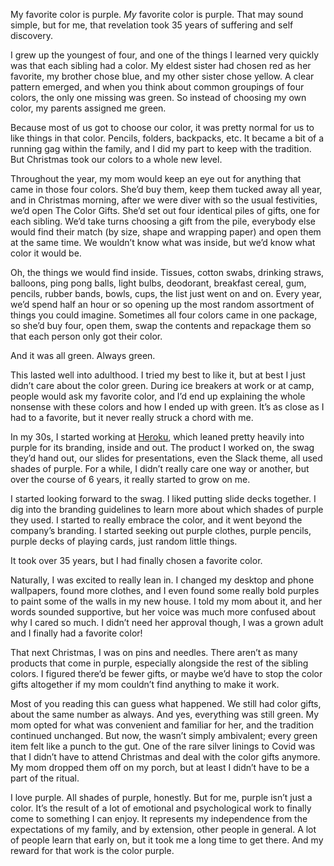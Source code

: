 My favorite color is purple. _My_ favorite color is purple. That may sound simple, but for me, that revelation took 35 years of suffering and self discovery.

I grew up the youngest of four, and one of the things I learned very quickly was that each sibling had a color. My eldest sister had chosen red as her favorite, my brother chose blue, and my other sister chose yellow. A clear pattern emerged, and when you think about common groupings of four colors, the only one missing was green. So instead of choosing my own color, my parents assigned me green.

Because most of us got to choose our color, it was pretty normal for us to like things in that color. Pencils, folders, backpacks, etc. It became a bit of a running gag within the family, and I did my part to keep with the tradition. But Christmas took our colors to a whole new level.

Throughout the year, my mom would keep an eye out for anything that came in those four colors. She’d buy them, keep them tucked away all year, and in Christmas morning, after we were diver with so the usual festivities, we’d open The Color Gifts. She’d set out four identical piles of gifts, one for each sibling. We’d take turns choosing a gift from the pile, everybody else would find their match (by size, shape and wrapping paper) and open them at the same time. We wouldn’t know what was inside, but we’d know what color it would be.

Oh, the things we would find inside. Tissues, cotton swabs, drinking straws, balloons, ping pong balls, light bulbs, deodorant, breakfast cereal, gum, pencils, rubber bands, bowls, cups, the list just went on and on. Every year, we’d spend half an hour or so opening up the most random assortment of things you could imagine. Sometimes all four colors came in one package, so she’d buy four, open them, swap the contents and repackage them so that each person only got their color.

And it was all green. Always green.

This lasted well into adulthood. I tried my best to like it, but at best I just didn’t care about the color green. During ice breakers at work or at camp, people would ask my favorite color, and I’d end up explaining the whole nonsense with these colors and how I ended up with green. It’s as close as I had to a favorite, but it never really struck a chord with me.

In my 30s, I started working at [Heroku](https://heroku.com/), which leaned pretty heavily into purple for its branding, inside and out. The product I worked on, the swag they’d hand out, our slides for presentations, even the Slack theme, all used shades of purple. For a while, I didn’t really care one way or another, but over the course of 6 years, it really started to grow on me.

I started looking forward to the swag. I liked putting slide decks together. I dig into the branding guidelines to learn more about which shades of purple they used. I started to really embrace the color, and it went beyond the company’s branding. I started seeking out purple clothes, purple pencils, purple decks of playing cards, just random little things.

It took over 35 years, but I had finally chosen a favorite color.

Naturally, I was excited to really lean in. I changed my desktop and phone wallpapers, found more clothes, and I even found some really bold purples to paint some of the walls in my new house. I told my mom about it, and her words sounded supportive, but her voice was much more confused about why I cared so much. I didn’t need her approval though, I was a grown adult and I finally had a favorite color!

That next Christmas, I was on pins and needles. There aren’t as many products that come in purple, especially alongside the rest of the sibling colors. I figured there’d be fewer gifts, or maybe we’d have to stop the color gifts altogether if my mom couldn’t find anything to make it work.

Most of you reading this can guess what happened. We still had color gifts, about the same number as always. And yes, everything was still green. My mom opted for what was convenient and familiar for her, and the tradition continued unchanged. But now, the wasn’t simply ambivalent; every green item felt like a punch to the gut. One of the rare silver linings to Covid was that I didn’t have to attend Christmas and deal with the color gifts anymore. My mom dropped them off on my porch, but at least I didn’t have to be a part of the ritual.

I love purple. All shades of purple, honestly. But for me, purple isn’t just a color. It’s the result of a lot of emotional and psychological work to finally come to something I can enjoy. It represents my independence from the expectations of my family, and by extension, other people in general. A lot of people learn that early on, but it took me a long time to get there. And my reward for that work is the color purple.
